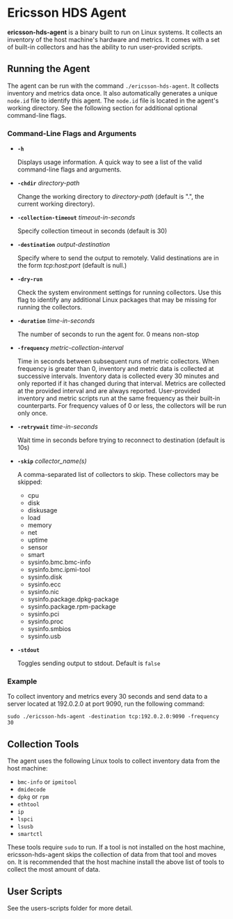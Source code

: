 Ericsson HDS Agent
===========================

**ericsson-hds-agent** is a binary built to run on Linux systems. It collects an inventory of the host machine's hardware and metrics. It comes with a set of built-in collectors and has the ability to run user-provided scripts.

Running the Agent
-----------------

The agent can be run with the command `./ericsson-hds-agent`. It collects inventory and metrics data once. It also automatically generates a unique `node.id` file to identify this agent. The `node.id` file is located in the agent's working directory. See the following section for additional optional command-line flags.

### Command-Line Flags and Arguments

- **`-h`**

  Displays usage information. A quick way to see a list of the valid command-line flags and arguments.

- **`-chdir`**  _directory-path_

  Change the working directory to _directory-path_ (default is ".", the current working directory). 

- **`-collection-timeout`** _timeout-in-seconds_

  Specify collection timeout in seconds (default is 30)

- **`-destination`** _output-destination_
 
  Specify where to send the output to remotely. Valid destinations are in the form _tcp:host:port_ (default is null.) 

- **`-dry-run`**

  Check the system environment settings for running collectors. Use this flag to identify any additional Linux packages that may be missing for running the collectors.

- **`-duration`** _time-in-seconds_

  The number of seconds to run the agent for. 0 means non-stop

- **`-frequency`** _metric-collection-interval_
  
  Time in seconds between subsequent runs of metric collectors. When frequency is greater than 0, inventory and metric data is collected at successive intervals. Inventory data is collected every 30 minutes and only reported if it has changed during that interval. Metrics are collected at the provided interval and are always reported. User-provided inventory and metric scripts run at the same frequency as their built-in counterparts. For frequency values of 0 or less, the collectors will be run only once.

- **`-retrywait`** _time-in-seconds_

  Wait time in seconds before trying to reconnect to destination (default is 10s)

- **`-skip`** _collector_name(s)_

  A comma-separated list of collectors to skip. These collectors may be skipped:

  - cpu
  - disk
  - diskusage
  - load
  - memory
  - net
  - uptime
  - sensor
  - smart
  - sysinfo.bmc.bmc-info
  - sysinfo.bmc.ipmi-tool
  - sysinfo.disk
  - sysinfo.ecc
  - sysinfo.nic
  - sysinfo.package.dpkg-package
  - sysinfo.package.rpm-package
  - sysinfo.pci
  - sysinfo.proc
  - sysinfo.smbios
  - sysinfo.usb

- **`-stdout`**

  Toggles sending output to stdout. Default is `false`

### Example
To collect inventory and metrics every 30 seconds and send data to a server located at 192.0.2.0 at port 9090, run the following command:

```
sudo ./ericsson-hds-agent -destination tcp:192.0.2.0:9090 -frequency 30
```

Collection Tools
----------------

The agent uses the following Linux tools to collect inventory data from the host machine:

 - `bmc-info` or `ipmitool`
 - `dmidecode`
 - `dpkg` or `rpm`
 - `ethtool`
 - `ip`
 - `lspci`
 - `lsusb`
 - `smartctl`

These tools require `sudo` to run. If a tool is not installed on the host machine, ericsson-hds-agent skips the collection of data from that tool and moves on. It is recommended that the host machine install the above list of tools to collect the most amount of data.


User Scripts
------------
See the users-scripts folder for more detail.

